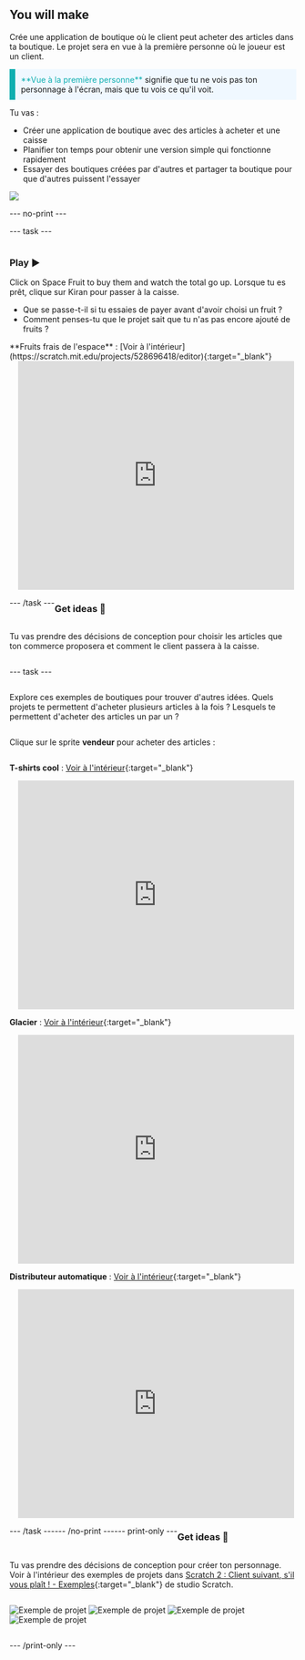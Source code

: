 ## You will make

Crée une application de boutique où le client peut acheter des articles dans ta boutique. Le projet sera en vue à la première personne où le joueur est un client.

<p style="border-left: solid; border-width:10px; border-color: #0faeb0; background-color: aliceblue; padding: 10px;">
<span style="color: #0faeb0">**Vue à la première personne**</span> signifie que tu ne vois pas ton personnage à l'écran, mais que tu vois ce qu'il voit.
</p>

Tu vas :
+ Créer une application de boutique avec des articles à acheter et une caisse
+ Planifier ton temps pour obtenir une version simple qui fonctionne rapidement
+ Essayer des boutiques créées par d'autres et partager ta boutique pour que d'autres puissent l'essayer

![](images/example-strip.png)

--- no-print ---

--- task ---

<div style="display: flex; flex-wrap: wrap">
<div style="flex-basis: 175px; flex-grow: 1">  

### Play ▶️ 

Click on Space Fruit to buy them and watch the total go up. Lorsque tu es prêt, clique sur Kiran pour passer à la caisse. 

+ Que se passe-t-il si tu essaies de payer avant d'avoir choisi un fruit ? 
+ Comment penses-tu que le projet sait que tu n'as pas encore ajouté de fruits ?

</div>
<div>
**Fruits frais de l'espace** : [Voir à l'intérieur](https://scratch.mit.edu/projects/528696418/editor){:target="_blank"}
<div class="scratch-preview" style="margin-left: 15px;">
  <iframe allowtransparency="true" width="485" height="402" src="https://scratch.mit.edu/projects/embed/528696418/?autostart=false" frameborder="0"></iframe>
</div>
</div>

--- /task ---

### Get ideas 💭

Tu vas prendre des décisions de conception pour choisir les articles que ton commerce proposera et comment le client passera à la caisse.

--- task ---

Explore ces exemples de boutiques pour trouver d'autres idées. Quels projets te permettent d'acheter plusieurs articles à la fois ? Lesquels te permettent d'acheter des articles un par un ?

Clique sur le sprite **vendeur** pour acheter des articles :

**T-shirts cool** : [Voir à l'intérieur](https://scratch.mit.edu/projects/528697069/editor){:target="_blank"}
<div class="scratch-preview" style="margin-left: 15px;">
  <iframe allowtransparency="true" width="485" height="402" src="https://scratch.mit.edu/projects/embed/528697069/?autostart=false" frameborder="0"></iframe>
</div>

**Glacier** : [Voir à l'intérieur](https://scratch.mit.edu/projects/525972748/editor){:target="_blank"}
<div class="scratch-preview" style="margin-left: 15px;">
  <iframe allowtransparency="true" width="485" height="402" src="https://scratch.mit.edu/projects/embed/525972748/?autostart=false" frameborder="0"></iframe>
</div>

**Distributeur automatique** : [Voir à l'intérieur](https://scratch.mit.edu/projects/526051796/editor){:target="_blank"}
<div class="scratch-preview" style="margin-left: 15px;">
  <iframe allowtransparency="true" width="485" height="402" src="https://scratch.mit.edu/projects/embed/526051796/?autostart=false" frameborder="0"></iframe>
</div>

--- /task ---

--- /no-print ---

--- print-only ---

### Get ideas 💭

Tu vas prendre des décisions de conception pour créer ton personnage. Voir à l'intérieur des exemples de projets dans [Scratch 2 : Client suivant, s'il vous plaît ! - Exemples](https://scratch.mit.edu/studios/29611454/){:target="_blank"} de studio Scratch.

![Exemple de projet](images/fruit.png) ![Exemple de projet](images/tshirt.png) ![Exemple de projet](images/icecream.png) ![Exemple de projet](images/vending.png)

--- /print-only ---

